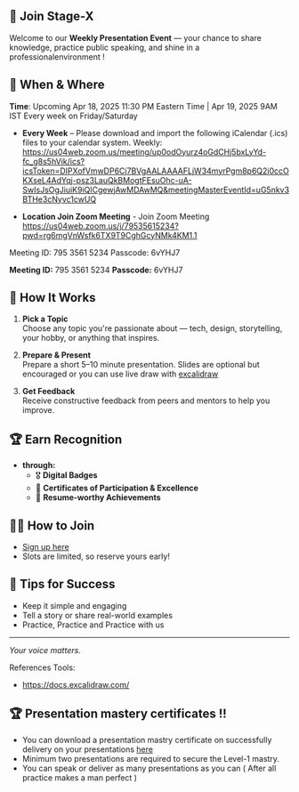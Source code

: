 ## 🎤 Join Stage-X

Welcome to our **Weekly Presentation Event** — your chance to share knowledge, practice public speaking, and shine in a professionalenvironment !

## 📅 When & Where

**Time**: Upcoming Apr 18, 2025 11:30 PM Eastern Time | Apr 19, 2025 9AM IST
        Every week on Friday/Saturday
        
- **Every Week** – Please download and import the following iCalendar (.ics) files to your calendar system.
Weekly: https://us04web.zoom.us/meeting/up0odOyurz4oGdCHj5bxLyYd-fc_g8s5hVik/ics?icsToken=DIPXofVmwDP6Cj7BVgAALAAAAFLjW34myrPgm8p6Q2i0ccOKXseL4AdYqj-psz3LauQkBMogtFEsuOhc-uA-SwIsJsOgJiuiK9iQICgewjAwMDAwMQ&meetingMasterEventId=uG5nkv3BTHe3cNyvc1cwUQ  

- **Location Join Zoom Meeting** -
Join Zoom Meeting
https://us04web.zoom.us/j/79535615234?pwd=rg6mgVnWsfk6TX9T9CghGcyNMk4KM1.1

Meeting ID: 795 3561 5234
Passcode: 6vYHJ7

**Meeting ID:** 795 3561 5234
**Passcode:** 6vYHJ7

## 📝 How It Works

1. **Pick a Topic**  
   Choose any topic you're passionate about — tech, design, storytelling, your hobby, or anything that inspires.

2. **Prepare & Present**  
   Prepare a short 5–10 minute presentation. Slides are optional but encouraged or you can use live draw with [excalidraw](https://docs.excalidraw.com/)

3. **Get Feedback**  
   Receive constructive feedback from peers and mentors to help you improve.

## 🏆 Earn Recognition

- **through:**
  - 🎖️ **Digital Badges**  
  - 📜 **Certificates of Participation & Excellence**  
  - 🧾 **Resume-worthy Achievements**

## 🧑‍💻 How to Join

- [Sign up here](mailto:interviewdose@gmail.com?subject=Speaking%20Opportunity&body=Hi%20InterviewDose%20Team,%0A%0AI'd%20like%20to%20present%20on:%20[Your%20Topic]%0ADuration:%20[15/30]%20minutes%0AAvailability:%20[Your%20Dates/Times])
- Slots are limited, so reserve yours early!

## 🎯 Tips for Success

- Keep it simple and engaging  
- Tell a story or share real-world examples  
- Practice, Practice and Practice with us

---

*Your voice matters.*  

References Tools:
* https://docs.excalidraw.com/

## 🏆 Presentation mastery certificates !!

- You can download a presentation mastry certificate on successfully delivery on your presentations [here](/here)
- Minimum two presentations are required to secure the Level-1 mastry.
- You can speak or deliver as many presentations as you can ( After all practice makes a man perfect )

